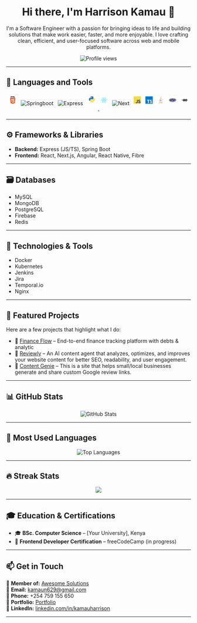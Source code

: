 <h1 align="center">Hi there, I'm Harrison Kamau 👋</h1>

<p align="center">
  I'm a Software Engineer with a passion for bringing ideas to life and building solutions that make work easier, faster, and more enjoyable. I love crafting clean, efficient, and user-focused software across web and mobile platforms.
</p>

<p align="center">
  <img src="https://komarev.com/ghpvc/?username=kamau-n&label=Profile%20views&color=0e75b6&style=flat" alt="Profile views" />
</p>

---

## 🧰 Languages and Tools
<p align="center">
  <img src="https://raw.githubusercontent.com/github/explore/main/topics/html/html.png" alt="HTML" height="20" style="margin: 4px;" />
  <img src="https://raw.githubusercontent.com/github/explore/main/topics/springboot/springboot.png" alt="Springboot" height="20" style="margin: 4px;" />
  <img src="https://raw.githubusercontent.com/github/explore/main/topics/node/node.png" alt="Express" height="20" style="margin: 4px;" />
  <img src="https://raw.githubusercontent.com/github/explore/main/topics/python/python.png" alt="Python" height="24" style="margin: 4px;" />
  <img src="https://raw.githubusercontent.com/github/explore/main/topics/react/react.png" alt="React" height="20" style="margin: 4px;" />
  <img src="https://raw.githubusercontent.com/github/explore/main/topics/next/next.png" alt="Next" height="20" style="margin: 4px;" />
  <img src="https://raw.githubusercontent.com/github/explore/main/topics/javascript/javascript.png" alt="JavaScript" height="20" style="margin: 4px;" />
  <img src="https://raw.githubusercontent.com/github/explore/main/topics/typescript/typescript.png" alt="TypeScript" height="20" style="margin: 4px;" />
    <img src="https://raw.githubusercontent.com/github/explore/main/topics/java/java.png" alt="Java" height="20" style="margin: 4px;" />
  <img src="https://raw.githubusercontent.com/github/explore/main/topics/php/php.png" alt="PHP" height="20" style="margin: 4px;" />
  <img src="https://raw.githubusercontent.com/github/explore/main/topics/go/go.png" alt="GO" height="20" style="margin: 4px;" />
<!--   <img src="https://github.com/devicons/devicon/blob/master/icons/java/java-original-wordmark.svg" alt="Java" height="24" style="margin: 4px;" />
  <img src="https://github.com/devicons/devicon/blob/master/icons/php/php-original.svg" alt="PHP" height="4" style="margin: 4px;" />
  <img src="https://github.com/devicons/devicon/blob/master/icons/css3/css3-original-wordmark.svg" alt="CSS3" height="4" style="margin: 4px;" /> -->
  <img src="https://raw.githubusercontent.com/github/explore/main/topics/visual-studio-code/visual-studio-code.png" alt="VS Code" height="4" style="margin: 4px;" />
</p>

---

## ⚙️ Frameworks & Libraries
- **Backend:** Express (JS/TS), Spring Boot  
- **Frontend:** React, Next.js, Angular, React Native, Fibre

---

## 🗃️ Databases
- MySQL
- MongoDB
- PostgreSQL
- Firebase
- Redis

---

## 🔧 Technologies & Tools
- Docker
- Kubernetes
- Jenkins
- Jira
- Temporal.io
- Nginx

---

## 📌 Featured Projects

Here are a few projects that highlight what I do:

- 🎯 [Finance Flow](https://github.com/kamau-n/smart-booking-system) – End-to-end finance tracking platform with debts & analytic  
- 📱 [Reviewly](https://github.com/kamau-n/) – An AI content agent that analyzes, optimizes, and improves your website content for better SEO, readability, and user engagement.  
- 🔐 [Content Genie](https://github.com/kamau-n/) – This is a site that helps small/local businesses generate and share custom Google review links.

---

## 📊 GitHub Stats

<p align="center">
  <img src="https://github-readme-stats.vercel.app/api?username=kamau-n&show_icons=true&theme=default" alt="GitHub Stats" height="160" />
</p>

---

## 🧮 Most Used Languages

<p align="center">
  <img src="https://github-readme-stats.vercel.app/api/top-langs/?username=kamau-n&layout=compact&theme=default" alt="Top Languages" height="140" />
</p>

---

## 🔥 Streak Stats

<p align="center">
  <picture>
    <source media="(prefers-color-scheme: dark)" srcset="https://streak-stats.demolab.com?user=kamau-n&theme=dark" />
    <img src="https://streak-stats.demolab.com?user=kamau-n&theme=default" />
  </picture>
</p>

---

## 🎓 Education & Certifications

- 🎓 **BSc. Computer Science** – [Your University], Kenya  
- 📜 **Frontend Developer Certification** – freeCodeCamp (in progress)

---

## 📫 Get in Touch

<p>
  💼 <strong>Member of:</strong> <a href="https://awesome.co.ke" target="_blank">Awesome Solutions</a><br />
  📧 <strong>Email:</strong> <a href="mailto:kamaun629@gmail.com">kamaun629@gmail.com</a><br />
  📱 <strong>Phone:</strong> +254 759 155 650<br />
  🔗 <strong>Portfolio:</strong> <a href="https://www.kamauharrison.co.ke" target="_blank">Portfolio</a><br />
  💼 <strong>LinkedIn:</strong> <a href="https://linkedin.com/in/kamauharrison" target="_blank">linkedin.com/in/kamauharrison</a>
</p>

---

<!---
kamau-n/kamau-n is a ✨ special ✨ repository because its `README.md` (this file) appears on your GitHub profile.
You can click the Preview link to take a look at your changes.
--->

